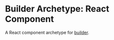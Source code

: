 Builder Archetype: React Component
==================================

A React component archetype for [builder][].

[builder]: https://github.com/FormidableLabs/builder
